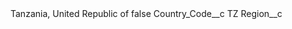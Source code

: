 <?xml version="1.0" encoding="UTF-8"?>
<CustomMetadata xmlns="http://soap.sforce.com/2006/04/metadata" xmlns:xsi="http://www.w3.org/2001/XMLSchema-instance" xmlns:xsd="http://www.w3.org/2001/XMLSchema">
    <label>Tanzania, United Republic of</label>
    <protected>false</protected>
    <values>
        <field>Country_Code__c</field>
        <value xsi:type="xsd:string">TZ</value>
    </values>
    <values>
        <field>Region__c</field>
        <value xsi:nil="true"/>
    </values>
</CustomMetadata>
